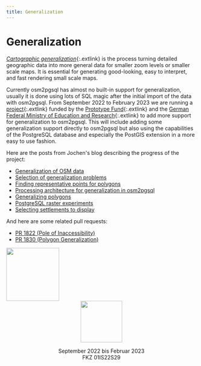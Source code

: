 ```yaml
---
title: Generalization
---
```


# Generalization

[*Cartographic
generalization*](https://en.wikipedia.org/wiki/Cartographic_generalization){:.extlink}
is the process turning detailed geographic data into more general data for
smaller zoom levels or smaller scale maps. It is essential for generating
good-looking, easy to interpret, and fast rendering small scale maps.

Currently osm2pgsql has almost no built-in support for generalization, usually
it is done using lots of SQL magic after the initial import of the data with
osm2pgsql. From September 2022 to February 2023 we are running a
[project](https://prototypefund.de/project/generalisierung-von-openstreetmap-daten-mit-osm2pgsql/){:.extlink}
funded by the [Prototype Fund](https://prototypefund.de/){:.extlink} and the
[German Federal Ministry of Education and
Research](https://www.bmbf.de/){:.extlink} to add more support for
generalization to osm2pgsql. This will include adding some generalization
support directly to osm2pgsql but also using the capabilities of the PostgreSQL
database and especially the PostGIS extension in a more easy to use fashion.

Here are the posts from Jochen's blog describing the progress of the project:

* [Generalization of OSM data](https://blog.jochentopf.com/2022-11-03-generalization-of-osm-data.html)
* [Selection of generalization problems](https://blog.jochentopf.com/2022-11-07-selection-of-generalization-problems.html)
* [Finding representative points for polygons](https://blog.jochentopf.com/2022-11-10-finding-representative-points-for-polygons.html)
* [Processing architecture for generalization in osm2pgsql](https://blog.jochentopf.com/2022-11-15-processing-architecture-for-generalization-in-osm2pgsql.html)
* [Generalizing polygons](https://blog.jochentopf.com/2022-11-21-generalizing-polygons.html)
* [PostgreSQL raster experiments](https://blog.jochentopf.com/2022-12-14-postgresql-raster-experiments.html)
* [Selecting settlements to display](https://blog.jochentopf.com/2022-12-19-selecting-settlements-to-display.html)

And here are some related pull requests:
* [PR 1822 (Pole of Inaccessibility)](https://github.com/openstreetmap/osm2pgsql/pull/1822)
* [PR 1830 (Polygon Generalization)](https://github.com/openstreetmap/osm2pgsql/pull/1830)

<div id="sponsorlist">

<div>
<a href="https://prototypefund.de/"><img src="PrototypeFund-P-Logo.svg" height="140"/></a>
</div>

<div style="text-align: center;">
<a href="https://www.bmbf.de/"><img src="bmbf-logo.png" height="110"/></a>
<p>September 2022 bis Februar 2023<br/>FKZ 01IS22S29</p>
</div>

</div>

